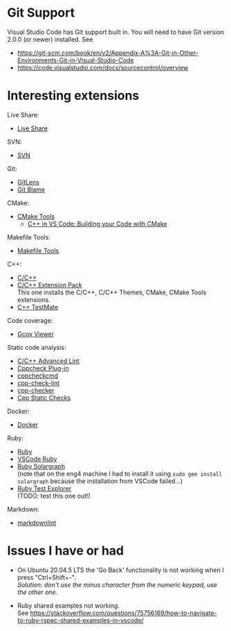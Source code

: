 # Git Support

Visual Studio Code has Git support built in.  You will need to have Git version 2.0.0 (or newer) installed.
See
* https://git-scm.com/book/en/v2/Appendix-A%3A-Git-in-Other-Environments-Git-in-Visual-Studio-Code
* https://code.visualstudio.com/docs/sourcecontrol/overview

# Interesting extensions

Live Share:

* [Live Share](https://code.visualstudio.com/learn/collaboration/live-share)

SVN:

* [SVN](https://marketplace.visualstudio.com/items?itemName=johnstoncode.svn-scm)

Git:

* [GitLens](https://marketplace.visualstudio.com/items?itemName=eamodio.gitlens)
* [Git Blame](https://marketplace.visualstudio.com/items?itemName=waderyan.gitblame)

CMake:

* [CMake Tools](https://marketplace.visualstudio.com/items?itemName=ms-vscode.cmake-tools)
  * [C++ in VS Code: Building your Code with CMake](https://www.youtube.com/watch?v=_BWU5mWqVA4)

Makefile Tools:

* [Makefile Tools](https://marketplace.visualstudio.com/items?itemName=ms-vscode.makefile-tools)

C++:

* [C/C++](https://marketplace.visualstudio.com/items?itemName=ms-vscode.cpptools)
* [C/C++ Extension Pack](https://marketplace.visualstudio.com/items?itemName=ms-vscode.cpptools-extension-pack)<br>
This one installs the C/C++, C/C++ Themes, CMake, CMake Tools extensions.
* [C++ TestMate](https://marketplace.visualstudio.com/items?itemName=matepek.vscode-catch2-test-adapter)

Code coverage:

* [Gcov Viewer](https://marketplace.visualstudio.com/items?itemName=JacquesLucke.gcov-viewer)

Static code analysis:

* [C/C++ Advanced Lint](https://marketplace.visualstudio.com/items?itemName=jbenden.c-cpp-flylint)
* [Cppcheck Plug-in](https://marketplace.visualstudio.com/items?itemName=NathanJ.cppcheck-plugin)
* [cppcheckcmd](https://marketplace.visualstudio.com/items?itemName=ronzhong.cppcheckcmd)
* [cpp-check-lint](https://marketplace.visualstudio.com/items?itemName=QiuMingGe.cpp-check-lint)
* [cpp-checker](https://marketplace.visualstudio.com/items?itemName=eBikeLabs.cpp-checker)
* [Cpp Static Checks](https://marketplace.visualstudio.com/items?itemName=NathanJ.cpp-tools-plugin)

Docker:

* [Docker](https://marketplace.visualstudio.com/items?itemName=ms-azuretools.vscode-docker)

Ruby:

* [Ruby](https://marketplace.visualstudio.com/items?itemName=rebornix.Ruby)
* [VSCode Ruby](https://marketplace.visualstudio.com/items?itemName=wingrunr21.vscode-ruby)
* [Ruby Solargraph](https://marketplace.visualstudio.com/items?itemName=castwide.solargraph)<br>
  (note that on the eng4 machine I had to install it using `sudo gem install solargraph` because the installation from VSCode failed...)
* [Ruby Test Explorer](https://marketplace.visualstudio.com/items?itemName=connorshea.vscode-ruby-test-adapter)<br>
  (TODO: test this one out!)

Markdown:

* [markdownlint](https://marketplace.visualstudio.com/items?itemName=DavidAnson.vscode-markdownlint)

# Issues I have or had

* On Ubuntu 20.04.5 LTS the 'Go Back' functionality is not working when I press "Ctrl+Shift+-".<br>
  *Solution: don't use the minus character from the numeric keypad, use the other one.*

* Ruby shared examples not working.  
  See https://stackoverflow.com/questions/75756169/how-to-navigate-to-ruby-rspec-shared-examples-in-vscode/